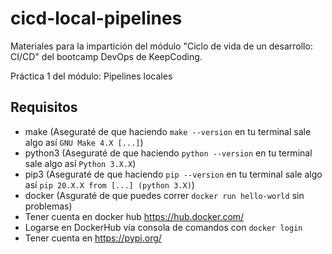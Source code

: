# cicd-local-pipelines

Materiales para la impartición del módulo "Ciclo de vida de un desarrollo: CI/CD" del bootcamp DevOps de KeepCoding.

Práctica 1 del módulo: Pipelines locales

## Requisitos
- make  (Aseguraté de que haciendo `make --version` en tu terminal sale algo así `GNU Make 4.X [...]`)
- python3 (Aseguraté de que haciendo `python --version` en tu terminal sale algo así `Python 3.X.X`)
- pip3 (Aseguraté de que haciendo `pip --version` en tu terminal sale algo así `pip 20.X.X from [...] (python 3.X)`)
- docker (Asguraté de que puedes correr `docker run hello-world` sin problemas)
- Tener cuenta en docker hub https://hub.docker.com/
- Logarse en DockerHub vía consola de comandos con `docker login`
- Tener cuenta en https://pypi.org/
